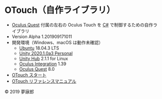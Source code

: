 # OTouch（自作ライブラリ）

* [Oculus Quest](https://www.oculus.com/quest/?locale=ja_JP) 付属の左右の Oculus Touch を [C#](https://unity3d.com/jp/learning-c-sharp-in-unity-for-beginners?gq=C%23) で制御するための自作ライブラリ
* Version Alpha 1.201909171011
* 開発環境（Windows、macOS は動作未確認）
    * [Ubuntu](https://www.ubuntulinux.jp/) 18.04.3 LTS
    * [Unity 2020.1.0a3 Personal](https://unity3d.com/jp/unity/alpha/2020.1.0a3)
    * [Unity Hub](https://forum.unity.com/threads/unity-hub-v2-0-0-release.677485/) 2.1.1 for Linux
    * [Oculus Integration](https://assetstore.unity.com/packages/tools/integration/oculus-integration-82022) 1.39
    * [Oculus Quest](https://www.oculus.com/quest/?locale=ja_JP) 8.0
* [OTouch スタート](https://github.com/mubirou/Unity3D/blob/master/oculustouch/doc/start.md)
* [OTouch リファレンスマニュアル](https://github.com/mubirou/Unity3D/blob/master/oculustouch/doc/reference.md)

© 2019 夢寐郎